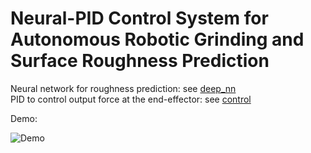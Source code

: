 # Neural-PID Control System for Autonomous Robotic Grinding and Surface Roughness Prediction

Neural network for roughness prediction: see [deep_nn](deep_nn) <br>
PID to control output force at the end-effector: see [control](control)

Demo:  

![Demo](https://raw.githubusercontent.com/anhthh2207/neural-grinding-control/anhquanpham/demo.gif)
